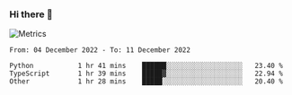 ### Hi there 👋

![Metrics](https://github.com/radoapx/radoapx/blob/main/github-metrics.svg)

<!--START_SECTION:waka-->

```text
From: 04 December 2022 - To: 11 December 2022

Python           1 hr 41 mins    ██████░░░░░░░░░░░░░░░░░░░   23.40 %
TypeScript       1 hr 39 mins    █████▓░░░░░░░░░░░░░░░░░░░   22.94 %
Other            1 hr 28 mins    █████░░░░░░░░░░░░░░░░░░░░   20.40 %
```

<!--END_SECTION:waka-->

<!--
**radoapx/radoapx** is a ✨ _special_ ✨ repository because its `README.md` (this file) appears on your GitHub profile.

Here are some ideas to get you started:

- 🔭 I’m currently working on ...
- 🌱 I’m currently learning ...
- 👯 I’m looking to collaborate on ...
- 🤔 I’m looking for help with ...
- 💬 Ask me about ...
- 📫 How to reach me: ...
- 😄 Pronouns: ...
- ⚡ Fun fact: ...
-->
